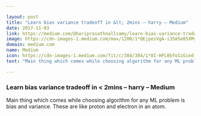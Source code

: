 ```yaml
---

layout: post
title: "Learn bias variance tradeoff in &lt; 2mins – harry – Medium"
date: 2017-11-03
link: https://medium.com/@hariprasathnallsamy/learn-bias-variance-tradeoff-in-2mins-2536d4ac91ea?source=rss------machine_learning-5
image: https://cdn-images-1.medium.com/max/1200/1*QEjpesVgA-i35m5e05XMyA.jpeg
domain: medium.com
name: Medium
icon: https://cdn-images-1.medium.com/fit/c/304/304/1*8I-HPL0bfoIzGied-dzOvA.png
text: "Main thing which comes while choosing algorithm for any ML problem is bias and variance. These are like proton and electron in an atom."

---
```


### Learn bias variance tradeoff in &lt; 2mins – harry – Medium

Main thing which comes while choosing algorithm for any ML problem is bias and variance. These are like proton and electron in an atom.
